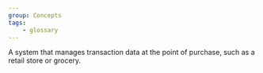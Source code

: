 ```yaml
---
group: Concepts
tags:
    - glossary
---
```

A system that manages transaction data at the point of purchase, such as a retail store or grocery.